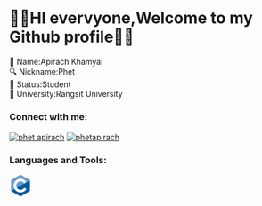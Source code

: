 # 👋👋HI evervyone,Welcome to my Github profile👋👋
🐣 Name:Apirach Khamyai<br> 
 🔍 Nickname:Phet<br>
   📕  Status:Student<br>
     🏫  University:Rangsit University<br>
    
    
<h3 align="center">

<h3 align="left">Connect with me:</h3>
<p align="left">
<a href="https://fb.com/phet apirach" target="blank"><img align="center" src="https://raw.githubusercontent.com/rahuldkjain/github-profile-readme-generator/master/src/images/icons/Social/facebook.svg" alt="phet apirach" height="30" width="40" /></a>
<a href="https://instagram.com/phetapirach" target="blank"><img align="center" src="https://raw.githubusercontent.com/rahuldkjain/github-profile-readme-generator/master/src/images/icons/Social/instagram.svg" alt="phetapirach" height="30" width="40" /></a>
</p>

<h3 align="left">Languages and Tools:</h3>
<p align="left"> <a href="https://www.cprogramming.com/" target="_blank" rel="noreferrer"> <img src="https://raw.githubusercontent.com/devicons/devicon/master/icons/c/c-original.svg" alt="c" width="40" height="40"/> </a> </p>


